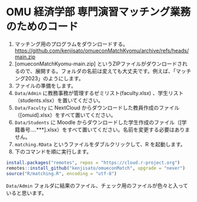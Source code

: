 # OMU 経済学部 専門演習マッチング業務のためのコード

1. マッチング用のプログラムをダウンロードする。 <https://github.com/kenjisato/omueconMatchKyomu/archive/refs/heads/main.zip>
1. [omueconMatchKyomu-main.zip] というZIPファイルがダウンロードされるので、展開する。フォルダの名前は変えても大丈夫です。例えば、「マッチング2023」のようにします。
1. ファイルの準備をします。
  1. `Data/Admin` に教務事務が管理するゼミリスト(faculty.xlsx) 、学生リスト（students.xlsx）を置いてください。
  1. `Data/Faculty` に NextCloud からダウンロードした教員作成のファイル（[omuid].xlsx）をすべて置いてください。
  1. `Data/Students` に Moodle からダウンロードした学生作成のファイル（[学籍番号....***].xlsx）をすべて置いてください。名前を変更する必要はありません。
1. `matching.RData` というファイルをダブルクリックして、R を起動します。 
1. 下のコマンドを順に実行します。

```r
install.packages("remotes", repos = "https://cloud.r-project.org")
remotes::install_github("kenjisato/omueconMatch", upgrade = "never")
source("R/matching.R", encoding = "utf-8")
```

`Data/Admin` フォルダに結果のファイル、チェック用のファイルが色々と入っていると思います。
